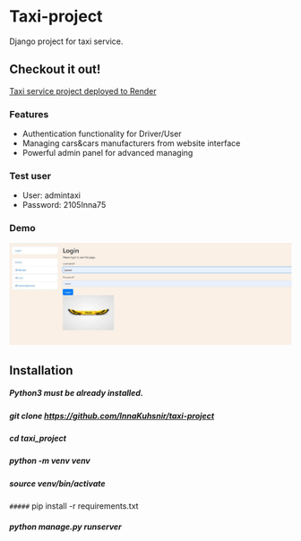 #  Taxi-project
Django project for taxi service.

## Checkout it out!

[Taxi service project deployed to Render](https://taxi-project.onrender.com)

### Features

* Authentication functionality for Driver/User
* Managing cars&cars manufacturers from website interface
* Powerful admin panel for advanced managing

### Test user
* User: admintaxi
* Password: 2105Inna75

### Demo
![Taxi project](taxi_project.jpg)

## Installation
##### Python3 must be already installed.

##### git clone https://github.com/InnaKuhsnir/taxi-project
##### cd taxi_project
##### python -m venv venv
##### source venv/bin/activate
`#####` pip install -r requirements.txt
##### python manage.py runserver 
